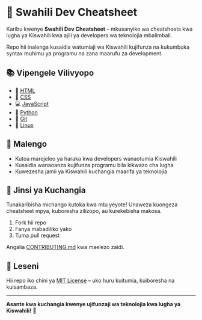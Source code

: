 # 📘 Swahili Dev Cheatsheet

Karibu kwenye **Swahili Dev Cheatsheet** – mkusanyiko wa cheatsheets kwa lugha ya Kiswahili kwa ajili ya developers wa teknolojia mbalimbali.

Repo hii inalenga kusaidia watumiaji wa Kiswahili kujifunza na kukumbuka syntax muhimu ya programu na zana maarufu za development.

## 📚 Vipengele Vilivyopo

- 🧱 [HTML](html.md)
- 🎨 [CSS](css.md)
- 💻 [JavaScript](javascript.md)
- 🐍 [Python](python.md)
- 🌳 [Git](git.md)
- 🐧 [Linux](linux.md)

## 🎯 Malengo

- Kutoa marejeleo ya haraka kwa developers wanaotumia Kiswahili
- Kusaidia wanaoanza kujifunza programu bila kikwazo cha lugha
- Kuwezesha jamii ya Kiswahili kuchangia maarifa ya teknolojia

## 🙌 Jinsi ya Kuchangia

Tunakaribisha michango kutoka kwa mtu yeyote! Unaweza kuongeza cheatsheet mpya, kuboresha zilizopo, au kurekebisha makosa.

1. Fork hii repo
2. Fanya mabadiliko yako
3. Tuma pull request

Angalia [CONTRIBUTING.md](CONTRIBUTING.md) kwa maelezo zaidi.

## 📄 Leseni

Hii repo iko chini ya [MIT License](LICENSE) – uko huru kuitumia, kuiboresha na kuisambaza.

---

**Asante kwa kuchangia kwenye ujifunzaji wa teknolojia kwa lugha ya Kiswahili!** 🚀
